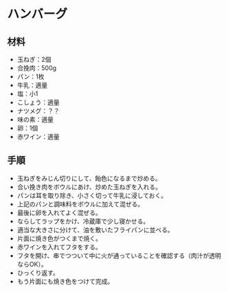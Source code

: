# ハンバーグ


## 材料
* 玉ねぎ：2個
* 合挽肉：500g
* パン：1枚
* 牛乳：適量
* 塩：小1
* こしょう：適量
* ナツメグ：？？
* 味の素：適量
* 卵：1個
* 赤ワイン：適量


## 手順
- 玉ねぎをみじん切りにして、飴色になるまで炒める。
- 合い挽き肉をボウルにあけ、炒めた玉ねぎを入れる。
- パンは耳を取り除き、小さく切って牛乳に浸しておく。
- 上記のパンと調味料をボウルに加えて混ぜる。
- 最後に卵を入れてよく混ぜる。
- ならしてラップをかけ、冷蔵庫で少し寝かせる。
- 適当な大きさに分けて、油を敷いたフライパンに並べる。
- 片面に焼き色がつくまで焼く。
- 赤ワインを入れてフタをする。
- フタを開け、串でつついて中に火が通っていることを確認する（肉汁が透明ならOK）。
- ひっくり返す。
- もう片面にも焼き色をつけて完成。
